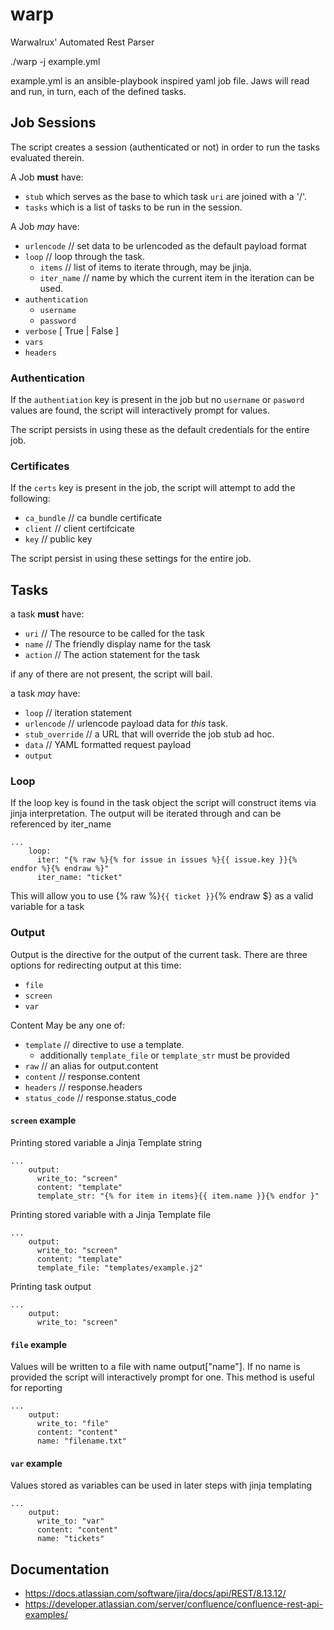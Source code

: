 # warp
Warwalrux' Automated Rest Parser

./warp -j example.yml

example.yml is an ansible-playbook inspired yaml job file. Jaws will read and run, in turn, each of the defined tasks.

## Job Sessions

The script creates a session (authenticated or not) in order to run the tasks evaluated therein.

A Job **must** have:
* `stub` which serves as the base to which task `uri` are joined with a '/'.
* `tasks` which is a list of tasks to be run in the session.

A Job _may_ have:
* `urlencode`   // set data to be urlencoded as the default payload format
* `loop`        // loop through the task.
  * `items`     // list of items to iterate through, may be jinja.
  * `iter_name` // name by which the current item in the iteration can be used. 
* `authentication`
  * `username`
  * `password`
* `verbose` [ True | False ]
* `vars`
* `headers`

### Authentication

If the `authentiation` key is present in the job but no `username` or `pasword` values are found, the script will interactively prompt for values.

The script persists in using these as the default credentials for the entire job.


### Certificates

If the `certs` key is present in the job, the script will attempt to add the following:
* `ca_bundle`   // ca bundle certificate
* `client`      // client certifcicate
* `key`         // public key

The script persist in using these settings for the entire job.

## Tasks

a task **must** have:
* `uri` // The resource to be called for the task
* `name` // The friendly display name for the task
* `action` // The action statement for the task

if any of there are not present, the script will bail.

a task _may_ have:
* `loop`    // iteration statement
* `urlencode` // urlencode payload data for _this_ task.
* `stub_override` // a URL that will override the job stub ad hoc.
* `data` // YAML formatted request payload
* `output`

### Loop
If the loop key is found in the task object the script will construct items via jinja interpretation. The output will be iterated through and can be referenced by iter_name

```
...
    loop:
      iter: "{% raw %}{% for issue in issues %}{{ issue.key }}{% endfor %}{% endraw %}"
      iter_name: "ticket"
```

This will allow you to use {% raw %}`{{ ticket }}`{% endraw $} as a valid variable for a task

### Output
Output is the directive for the output of the current task. There are three options for redirecting output at this time:
* `file`
* `screen`
* `var`

Content May be any one of:
* `template`    // directive to use a template.
  * additionally `template_file` or `template_str` must be provided
* `raw`         // an alias for output.content
* `content`     // response.content
* `headers`     // response.headers
* `status_code` // response.status_code

#### `screen` example

Printing stored variable a Jinja Template string
```
...
    output:
      write_to: "screen"
      content: "template"
      template_str: "{% for item in items}{{ item.name }}{% endfor }"
```

Printing stored variable with a Jinja Template file
```
...
    output:
      write_to: "screen"
      content: "template"
      template_file: "templates/example.j2"
```

Printing task output
```
...
    output:
      write_to: "screen"
```

#### `file` example
Values will be written to a file with name output["name"]. If no name is provided the script will interactively prompt for one. This method is useful for reporting
```
...
    output:
      write_to: "file"
      content: "content"
      name: "filename.txt"
```

#### `var` example

Values stored as variables can be used in later steps with jinja templating
```
...
    output:
      write_to: "var"
      content: "content"
      name: "tickets"
```

## Documentation

* https://docs.atlassian.com/software/jira/docs/api/REST/8.13.12/
* https://developer.atlassian.com/server/confluence/confluence-rest-api-examples/
